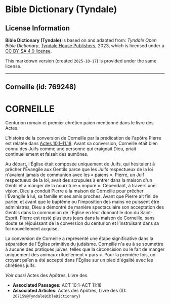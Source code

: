 # Bible Dictionary (Tyndale)

## License Information

**Bible Dictionary (Tyndale)** is based on and adapted from: _Tyndale Open Bible Dictionary_, [Tyndale House Publishers](https://tyndaleopenresources.com/), 2023, which is licensed under a [CC BY-SA 4.0 license](https://creativecommons.org/licenses/by-sa/4.0/legalcode.en).

This markdown version (created `2025-10-17`) is provided under the same license.



--------------------------------

## Corneille (id: 769248)

CORNEILLE
=========

Centurion romain et premier chrétien païen mentionné dans le livre des Actes.

L'histoire de la conversion de Corneille par la prédication de l'apôtre Pierre est relatée dans [Actes 10\.1–11\.18](https://ref.ly/Acts10:1-Acts11:18). Avant sa conversion, Corneille était bien connu des Juifs comme une personne qui craignait Dieu, priait continuellement et faisait des aumônes.

Au départ, l'Église était composée uniquement de Juifs, qui hésitaient à prêcher l'Évangile aux Gentils parce que les Juifs respectueux de la loi n'avaient jamais de communion avec les « païens ». Pierre, un Juif respectueux de la loi, avait des scrupules à entrer dans la maison d'un Gentil et à manger de la nourriture « impure ». Cependant, à travers une vision, Dieu a conduit Pierre à la maison de Corneille pour prêcher l'Évangile à lui, sa famille et ses amis proches. Avant que Pierre ait fini de parler, et avant que le baptême ou l'imposition des mains ne puissent être administrés, Dieu a démontré de manière spectaculaire son acceptation des Gentils dans la communion de l'Église en leur donnant le don du Saint\-Esprit. Pierre est resté plusieurs jours dans la maison de Corneille, sans doute se réjouissant de la conversion du centurion et l'instruisant dans sa foi nouvellement acquise.

La conversion de Corneille a représenté une étape significative dans la séparation de l'Église primitive du judaïsme. Corneille n'a eu à se soumettre à aucune des pratiques juives, telles que la circoncision ou le fait de manger uniquement des animaux rituellement « purs ». Pour la première fois, un croyant païen a été accepté dans l'Église sur un pied d'égalité avec les chrétiens juifs.

*Voir aussi* Actes des Apôtres, Livre des.

* **Associated Passages:** ACT 10:1–ACT 11:18
* **Associated Articles:** Actes des Apôtres, Livre des (ID: `207159@TyndaleBibleDictionary`)

